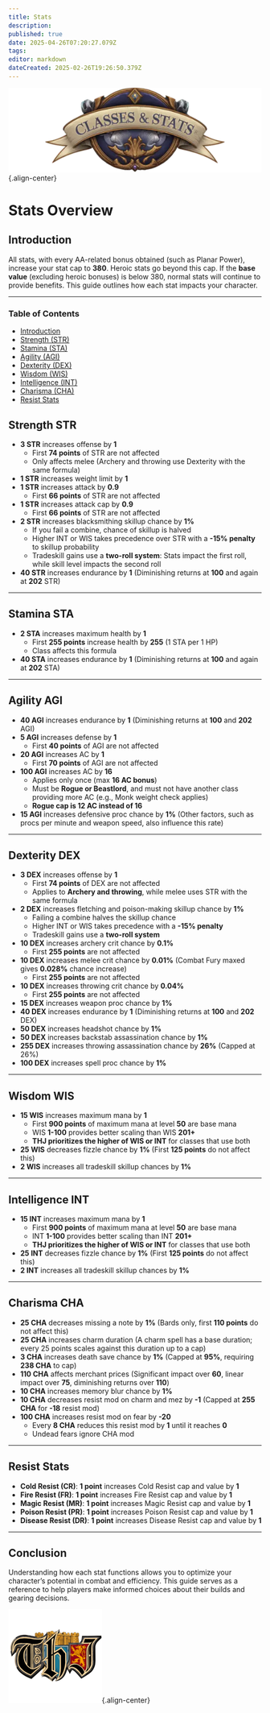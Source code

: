 ```yaml
---
title: Stats
description: 
published: true
date: 2025-04-26T07:20:27.079Z
tags: 
editor: markdown
dateCreated: 2025-02-26T19:26:50.379Z
---
```


![statsandclasses.webp](/classes-and-abilities/statsandclasses.webp){.align-center}

# Stats Overview

## Introduction

All stats, with every AA-related bonus obtained (such as Planar Power), increase your stat cap to **380**. Heroic stats go beyond this cap. If the **base value** (excluding heroic bonuses) is below 380, normal stats will continue to provide benefits. This guide outlines how each stat impacts your character.

---

### Table of Contents

- [Introduction](#introduction)
- [Strength (STR)](#strength-str)
- [Stamina (STA)](#stamina-sta)
- [Agility (AGI)](#agility-agi)
- [Dexterity (DEX)](#dexterity-dex)
- [Wisdom (WIS)](#wisdom-wis)
- [Intelligence (INT)](#intelligence-int)
- [Charisma (CHA)](#charisma-cha)
- [Resist Stats](#resist-stats)



## Strength STR

-   **3 STR** increases offense by **1**
    -   First **74 points** of STR are not affected
    -   Only affects melee (Archery and throwing use Dexterity with the same formula)
-   **1 STR** increases weight limit by **1**
-   **1 STR** increases attack by **0.9**
    -   First **66 points** of STR are not affected
-   **1 STR** increases attack cap by **0.9**
    -   First **66 points** of STR are not affected
-   **2 STR** increases blacksmithing skillup chance by **1%**
    -   If you fail a combine, chance of skillup is halved
    -   Higher INT or WIS takes precedence over STR with a **\-15% penalty** to skillup probability
    -   Tradeskill gains use a **two-roll system**: Stats impact the first roll, while skill level impacts the second roll
-   **40 STR** increases endurance by **1** (Diminishing returns at **100** and again at **202** STR)

---

## Stamina STA

-   **2 STA** increases maximum health by **1**
    -   First **255 points** increase health by **255** (1 STA per 1 HP)
    -   Class affects this formula
-   **40 STA** increases endurance by **1** (Diminishing returns at **100** and again at **202** STA)

---

## Agility AGI

-   **40 AGI** increases endurance by **1** (Diminishing returns at **100** and **202** AGI)
-   **5 AGI** increases defense by **1**
    -   First **40 points** of AGI are not affected
-   **20 AGI** increases AC by **1**
    -   First **70 points** of AGI are not affected
-   **100 AGI** increases AC by **16**
    -   Applies only once (max **16 AC bonus**)
    -   Must be **Rogue or Beastlord**, and must not have another class providing more AC (e.g., Monk weight check applies)
    -   **Rogue cap is 12 AC instead of 16**
-   **15 AGI** increases defensive proc chance by **1%** (Other factors, such as procs per minute and weapon speed, also influence this rate)

---

## Dexterity DEX

-   **3 DEX** increases offense by **1**
    -   First **74 points** of DEX are not affected
    -   Applies to **Archery and throwing**, while melee uses STR with the same formula
-   **2 DEX** increases fletching and poison-making skillup chance by **1%**
    -   Failing a combine halves the skillup chance
    -   Higher INT or WIS takes precedence with a **\-15% penalty**
    -   Tradeskill gains use a **two-roll system**
-   **10 DEX** increases archery crit chance by **0.1%**
    -   First **255 points** are not affected
-   **10 DEX** increases melee crit chance by **0.01%** (Combat Fury maxed gives **0.028%** chance increase)
    -   First **255 points** are not affected
-   **10 DEX** increases throwing crit chance by **0.04%**
    -   First **255 points** are not affected
-   **15 DEX** increases weapon proc chance by **1%**
-   **40 DEX** increases endurance by **1** (Diminishing returns at **100** and **202** DEX)
-   **50 DEX** increases headshot chance by **1%**
-   **50 DEX** increases backstab assassination chance by **1%**
-   **255 DEX** increases throwing assassination chance by **26%** (Capped at 26%)
-   **100 DEX** increases spell proc chance by **1%**

---

## Wisdom WIS

-   **15 WIS** increases maximum mana by **1**
    -   First **900 points** of maximum mana at level **50** are base mana
    -   WIS **1-100** provides better scaling than WIS **201+**
    -   **THJ prioritizes the higher of WIS or INT** for classes that use both
-   **25 WIS** decreases fizzle chance by **1%** (First **125 points** do not affect this)
-   **2 WIS** increases all tradeskill skillup chances by **1%**

---

## Intelligence INT

-   **15 INT** increases maximum mana by **1**
    -   First **900 points** of maximum mana at level **50** are base mana
    -   INT **1-100** provides better scaling than INT **201+**
    -   **THJ prioritizes the higher of WIS or INT** for classes that use both
-   **25 INT** decreases fizzle chance by **1%** (First **125 points** do not affect this)
-   **2 INT** increases all tradeskill skillup chances by **1%**

---

## Charisma CHA

-   **25 CHA** decreases missing a note by **1%** (Bards only, first **110 points** do not affect this)
-   **25 CHA** increases charm duration (A charm spell has a base duration; every 25 points scales against this duration up to a cap)
-   **3 CHA** increases death save chance by **1%** (Capped at **95%**, requiring **238 CHA** to cap)
-   **110 CHA** affects merchant prices (Significant impact over **60**, linear impact over **75**, diminishing returns over **110**)
-   **10 CHA** increases memory blur chance by **1%**
-   **10 CHA** decreases resist mod on charm and mez by **\-1** (Capped at **255 CHA** for **\-18** resist mod)
-   **100 CHA** increases resist mod on fear by **\-20**
    -   Every **8 CHA** reduces this resist mod by **1** until it reaches **0**
    -   Undead fears ignore CHA mod

---

## Resist Stats

-   **Cold Resist (CR)**: **1 point** increases Cold Resist cap and value by **1**
-   **Fire Resist (FR)**: **1 point** increases Fire Resist cap and value by **1**
-   **Magic Resist (MR)**: **1 point** increases Magic Resist cap and value by **1**
-   **Poison Resist (PR)**: **1 point** increases Poison Resist cap and value by **1**
-   **Disease Resist (DR)**: **1 point** increases Disease Resist cap and value by **1**

---

## Conclusion

Understanding how each stat functions allows you to optimize your character’s potential in combat and efficiency. This guide serves as a reference to help players make informed choices about their builds and gearing decisions.

![pagebreak6.webp](/pagebreak6.webp){.align-center}
